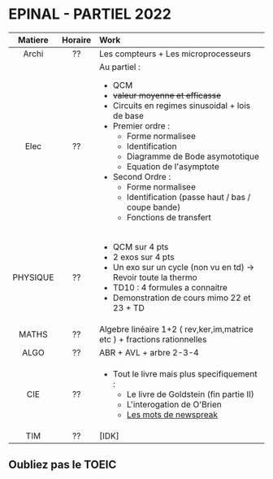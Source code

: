 EPINAL - PARTIEL 2022
===

|Matiere | Horaire | Work |
|:------:|:-------:|:-----|
| Archi | ?? | Les compteurs + Les microprocesseurs |
| Elec | ?? | Au partiel : <ul><li>QCM</li><li>~~valeur moyenne et efficasse~~</li><li>Circuits en regimes sinusoidal + lois de base</li><li>Premier ordre : <ul><li>Forme normalisee</li><li>Identification</li><li>Diagramme de Bode asymototique</li><li>Equation de l'asymptote</li></ul></li><li>Second Ordre : <ul><li>Forme normalisee</li><li>Identification (passe haut / bas / coupe bande) </li> <li>Fonctions de transfert</li></ul></li></ul> |
| PHYSIQUE | ?? | <ul>    <li> QCM sur 4 pts</li>    <li> 2 exos sur 4 pts</li>    <li> Un exo sur un cycle (non vu en td) -> Revoir toute la thermo</li>    <li> TD10 : 4 formules a connaitre</li>    <li> Demonstration de cours mimo 22 et 23 + TD </li></ul> |
| MATHS | ?? | Algebre linéaire 1+2 ( rev,ker,im,matrice etc ) + fractions rationnelles |
| ALGO | ?? | ABR + AVL + arbre 2-3-4 |
| CIE | ?? | <ul><li>Tout le livre mais plus specifiquement : <ul><li>Le livre de Goldstein (fin partie II)</li><li> L'interogation de O'Brien</li><li> [Les mots de newspreak](https://en.wikipedia.org/wiki/List_of_Newspeak_words) </li></ul></li></ul> |
| TIM | ?? | [IDK] | 

## Oubliez pas le TOEIC
